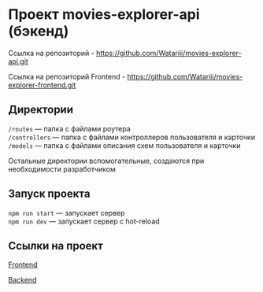 # Проект movies-explorer-api (бэкенд)
Ссылка на репозиторий  - https://github.com/Watariii/movies-explorer-api.git

Ссылка на репозиторий Frontend - https://github.com/Watariii/movies-explorer-frontend.git

## Директории

`/routes` — папка с файлами роутера  
`/controllers` — папка с файлами контроллеров пользователя и карточки   
`/models` — папка с файлами описания схем пользователя и карточки  
  
Остальные директории вспомогательные, создаются при необходимости разработчиком

## Запуск проекта

`npm run start` — запускает сервер   
`npm run dev` — запускает сервер с hot-reload
## Ссылки на проект

[Frontend](https://movies-explorer.sukhov-nikita.ru/)

[Backend](https://api.movies-explorer.sukhov-nikita.ru/)
